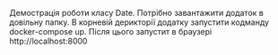 Демострація роботи класу Date. Потрібно завантажити додаток в довільну папку. В корневій дерикторії додатку запустити кодманду docker-compose up. Після цього запустит в браузері http://localhost:8000